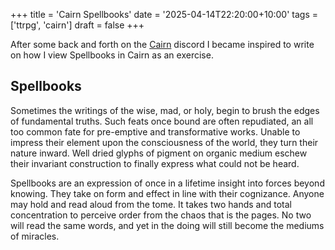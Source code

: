 +++
title = 'Cairn Spellbooks'
date = '2025-04-14T22:20:00+10:00'
tags = ['ttrpg', 'cairn']
draft = false
+++

After some back and forth on the [Cairn](https://cairnrpg.com/) discord I became inspired to write on how I view Spellbooks in Cairn as an exercise.

## Spellbooks

Sometimes the writings of the wise, mad, or holy, begin to brush the edges of fundamental truths. Such feats once bound are often repudiated, an all too common fate for pre-emptive and transformative works. Unable to impress their element upon the consciousness of the world, they turn their nature inward. Well dried glyphs of pigment on organic medium eschew their invariant construction to finally express what could not be heard.

Spellbooks are an expression of once in a lifetime insight into forces beyond knowing. They take on form and effect in line with their cognizance. Anyone may hold and read aloud from the tome. It takes two hands and total concentration to perceive order from the chaos that is the pages. No two will read the same words, and yet in the doing will still become the mediums of miracles.

